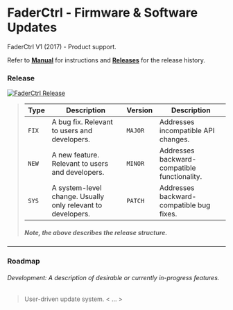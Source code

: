 # FaderCtrl - Firmware & Software Updates

FaderCtrl V1 (2017) - Product support. <p>
Refer to <strong>[Manual](MANUAL.md)</strong> for instructions and <strong>[Releases](https://github.com/coreyackland/faderctrl/releases)</strong> for the release history. 

### Release 

[![FaderCtrl Release](https://img.shields.io/github/v/release/coreyackland/faderctrl?label=Latest%20Release&color=grey&labelColor=red&logo=github&logoColor=white&style=for-the-badge)](https://github.com/coreyackland/faderctrl/releases/latest)

>| **Type** | **Description**                                             | **Version** | **Description**                              |
>|----------|-------------------------------------------------------------|----------------|----------------------------------------------|
>| `FIX`   | A bug fix. Relevant to users and developers.                | `MAJOR`        | Addresses incompatible API changes.          |
>| `NEW`   | A new feature. Relevant to users and developers.            | `MINOR`        | Addresses backward-compatible functionality. |
>| `SYS`   | A system-level change. Usually only relevant to developers. | `PATCH`        | Addresses backward-compatible bug fixes.     |
>
> <em><h5>Note, the above describes the release structure. </h5></em>

---

### Roadmap

<em><h6>Development: A description of desirable or currently in-progress features. </h6></em>
> User-driven update system.
> < ... >
